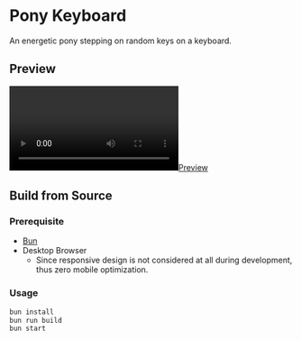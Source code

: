 # Pony Keyboard

An energetic pony stepping on random keys on a keyboard.

## Preview

[![Preview](./docs/README/media/preview.mp4)](./docs/README/media/preview.mp4)

## Build from Source

### Prerequisite

- [Bun](https://bun.sh)
- Desktop Browser
  - Since responsive design is not considered at all during development, thus
    zero mobile optimization.

### Usage

```zsh
bun install
bun run build
bun start
```
